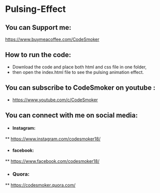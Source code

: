# Pulsing-Effect

## You can Support me:
https://www.buymeacoffee.com/CodeSmoker

## How to run the code:
* Download the code and place both html and css file in one folder,
* then open the index.html file to see the pulsing animation effect.

## You can subscribe to CodeSmoker on youtube :
* https://www.youtube.com/c/CodeSmoker

## You can connect with me on social media: 
* #### Instagram: 
** https://www.instagram.com/codesmoker18/ 
* #### facebook: 
** https://www.facebook.com/codesmoker18/
* ### Quora: 
** https://codesmoker.quora.com/
